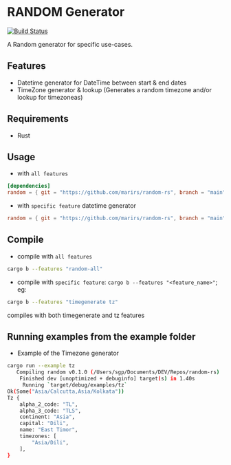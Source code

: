 RANDOM Generator
===================
[![Build Status](https://travis-ci.com/marirs/random-rs.svg?branch=main)](https://travis-ci.com/marirs/random-rs)

A Random generator for specific use-cases.

## Features
- Datetime generator for DateTime<Utc> between start & end dates
- TimeZone generator & lookup (Generates a random timezone and/or lookup for timezoneas)

## Requirements
- Rust

## Usage
- with `all features`
```toml
[dependencies]
random = { git = "https://github.com/marirs/random-rs", branch = "main" }
```

- with `specific feature` datetime generator
```toml
random = { git = "https://github.com/marirs/random-rs", branch = "main", default-features = false, features = ["timegenerate"] }
```

## Compile
- compile with `all features`
```bash
cargo b --features "random-all"
```
- compile with `specific feature`: `cargo b --features "<feature_name>"`; eg:
```bash
cargo b --features "timegenerate tz"
```
compiles with both timegenerate and tz features

## Running examples from the example folder
- Example of the Timezone generator
```bash
cargo run --example tz
   Compiling random v0.1.0 (/Users/sgp/Documents/DEV/Repos/random-rs)
    Finished dev [unoptimized + debuginfo] target(s) in 1.40s
     Running `target/debug/examples/tz`
Ok(Some("Asia/Calcutta,Asia/Kolkata"))
Tz {
    alpha_2_code: "TL",
    alpha_3_code: "TLS",
    continent: "Asia",
    capital: "Dili",
    name: "East Timor",
    timezones: [
        "Asia/Dili",
    ],
}
```